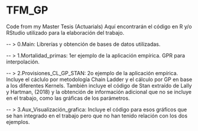 # TFM_GP
Code from my Master Tesis (Actuarials)
Aquí encontrarán el código en R y/o RStudio utilizado para la elaboración del trabajo.

-- > 0.Main: Librerías y obtención de bases de datos utilizadas.

-- > 1.Mortalidad_primas: 1er ejemplo de la aplicación empírica. GPR para interpolación.

-- > 2.Provisiones_CL_GP_STAN: 2o ejemplo de la aplicación empírica. Incluye el cáclulo por metodología Chain Ladder y el cálculo por GP en base a los diferentes    Kernels. También incluye el código de Stan extraído de Lally y Hartman, (2018) y la obtención de información adicional que no se incluye en el trabajo, como las gráficas de los parámetros.

-- > 3.Aux_Visualización_grafica: Incluye el código para esos gráficos que se han integrado en el trabajo pero que no han tenido relación con los dos ejemplos.
